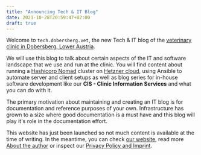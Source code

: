 ```yaml
---
title: "Announcing Tech & IT Blog"
date: 2021-10-28T20:59:47+02:00
draft: true
---
```


Welcome to `tech.dobersberg.vet`, the new Tech & IT blog of the [veterinary clinic in Dobersberg, Lower Austria](//tierklinikdobersberg.at).

<!--more-->

We will use this blog to talk about certain aspects of the IT and software landscape that we use and run at the clinic. You will find content about running a [Hashicorp Nomad](//nomadproject.io) cluster on [Hetzner cloud](//hetzner.de), using Ansible to automate server and client setups as well as blog series for in-house software development like our **CIS - Clinic Information Services** and what you can do with it.

The primary motivation about maintaining and creating an IT blog is for documentation and reference purposes of your own. Infrastructure has grown to a size where good documentation is a must have and this blog will play it's role in the documentation effort. 

This website has just been launched so not much content is available at the time of writing. In the meantime, you can check [our website](//tierklinikdobersberg.at), read more [About the author](/about-author/) or inspect our [Privacy Policy and Imprint](/about/).

